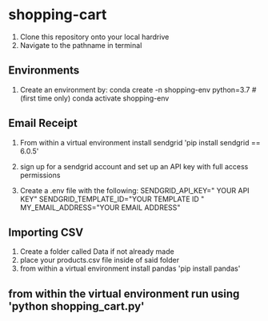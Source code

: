 # shopping-cart

1. Clone this repository onto your local hardrive 
2. Navigate to the pathname in terminal 

## Environments

1. Create an environment by:
conda create -n shopping-env python=3.7 # (first time only)
conda activate shopping-env

## Email Receipt 

1. From within a virtual environment install sendgrid
'pip install sendgrid == 6.0.5'

2. sign up for a sendgrid account and set up an API key with full access permissions

3. Create a .env file with the following:
SENDGRID_API_KEY=" YOUR API KEY"
SENDGRID_TEMPLATE_ID="YOUR TEMPLATE ID "
MY_EMAIL_ADDRESS="YOUR EMAIL ADDRESS"

## Importing CSV
1. Create a folder called Data if not already made
2. place your products.csv file inside of said folder
3. from within a virtual environment install pandas 
'pip install pandas' 


## from within the virtual environment run using 'python shopping_cart.py'

